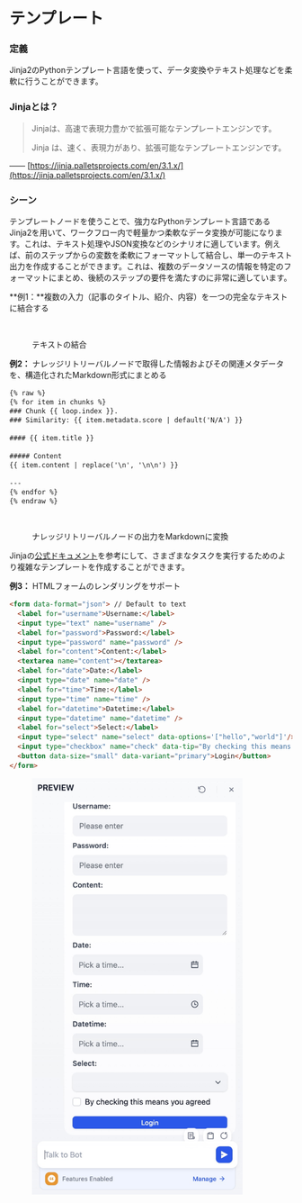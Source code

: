 # テンプレート

### 定義

Jinja2のPythonテンプレート言語を使って、データ変換やテキスト処理などを柔軟に行うことができます。

### Jinjaとは？

> Jinjaは、高速で表現力豊かで拡張可能なテンプレートエンジンです。
>
> Jinja は、速く、表現力があり、拡張可能なテンプレートエンジンです。

—— [https://jinja.palletsprojects.com/en/3.1.x/](https://jinja.palletsprojects.com/en/3.1.x/)

### シーン

テンプレートノードを使うことで、強力なPythonテンプレート言語であるJinja2を用いて、ワークフロー内で軽量かつ柔軟なデータ変換が可能になります。これは、テキスト処理やJSON変換などのシナリオに適しています。例えば、前のステップからの変数を柔軟にフォーマットして結合し、単一のテキスト出力を作成することができます。これは、複数のデータソースの情報を特定のフォーマットにまとめ、後続のステップの要件を満たすのに非常に適しています。

**例1：**複数の入力（記事のタイトル、紹介、内容）を一つの完全なテキストに結合する

<figure><img src="../../../.gitbook/assets/jp-template.png" alt="" width="375"><figcaption><p>テキストの結合</p></figcaption></figure>

**例2：** ナレッジリトリーバルノードで取得した情報およびその関連メタデータを、構造化されたMarkdown形式にまとめる

```
{% raw %}
{% for item in chunks %}
### Chunk {{ loop.index }}. 
### Similarity: {{ item.metadata.score | default('N/A') }}

#### {{ item.title }}

##### Content
{{ item.content | replace('\n', '\n\n') }}

---
{% endfor %}
{% endraw %}
```

<figure><img src="https://files.gitbook.com/v0/b/gitbook-x-prod.appspot.com/o/spaces%2FCdDIVDY6AtAz028MFT4d%2Fuploads%2FOtGkLaz38v0FSzSBNuV2%2Fimage.png?alt=media&token=122965f8-9d70-4e57-b0e2-1fdaf1320275" alt=""><figcaption><p>ナレッジリトリーバルノードの出力をMarkdownに変換</p></figcaption></figure>

Jinjaの[公式ドキュメント](https://jinja.palletsprojects.com/en/3.1.x/templates/)を参考にして、さまざまなタスクを実行するためのより複雑なテンプレートを作成することができます。


**例3：** HTMLフォームのレンダリングをサポート

```html
<form data-format="json"> // Default to text
  <label for="username">Username:</label>
  <input type="text" name="username" />
  <label for="password">Password:</label>
  <input type="password" name="password" />
  <label for="content">Content:</label>
  <textarea name="content"></textarea>
  <label for="date">Date:</label>
  <input type="date" name="date" />
  <label for="time">Time:</label>
  <input type="time" name="time" />
  <label for="datetime">Datetime:</label>
  <input type="datetime" name="datetime" />
  <label for="select">Select:</label>
  <input type="select" name="select" data-options='["hello","world"]'/>
  <input type="checkbox" name="check" data-tip="By checking this means you agreed"/>
  <button data-size="small" data-variant="primary">Login</button>
</form>
```

<figure><img src="../../../.gitbook/assets/form_002.jpg" alt="" width="375"><figcaption></figcaption></figure>